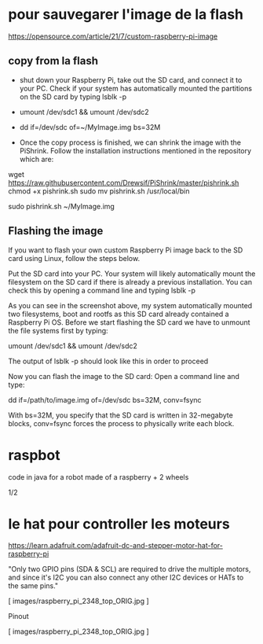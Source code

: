 

# pour sauvegarer l'image de la flash

https://opensource.com/article/21/7/custom-raspberry-pi-image

## copy from la flash

- shut down your Raspberry Pi, take out the SD card, and connect it to your PC. Check if your system has automatically mounted the partitions on the SD card by typing lsblk -p

- umount /dev/sdc1 && umount /dev/sdc2

- dd if=/dev/sdc of=~/MyImage.img bs=32M

- Once the copy process is finished, we can shrink the image with the PiShrink. Follow the installation instructions mentioned in the repository which are:

wget https://raw.githubusercontent.com/Drewsif/PiShrink/master/pishrink.sh
chmod +x pishrink.sh
sudo mv pishrink.sh /usr/local/bin

sudo pishrink.sh ~/MyImage.img

## Flashing the image

If you want to flash your own custom Raspberry Pi image back to the SD card using Linux, follow the steps below.

Put the SD card into your PC. Your system will likely automatically mount the filesystem on the SD card if there is already a previous installation. You can check this by opening a command line and typing lsblk -p

As you can see in the screenshot above, my system automatically mounted two filesystems, boot and rootfs as this SD card already contained a Raspberry Pi OS. Before we start flashing the SD card we have to unmount the file systems first by typing:

umount /dev/sdc1 && umount /dev/sdc2

The output of lsblk -p should look like this in order to proceed

Now you can flash the image to the SD card: Open a command line and type:

dd if=/path/to/image.img of=/dev/sdc bs=32M, conv=fsync

With bs=32M, you specify that the SD card is written in 32-megabyte blocks, conv=fsync forces the process to physically write each block.




# raspbot

code in java for a robot made of a raspberry + 2 wheels

$1/2$

# le hat pour controller les moteurs

https://learn.adafruit.com/adafruit-dc-and-stepper-motor-hat-for-raspberry-pi

"Only two GPIO pins (SDA & SCL) are required to drive the multiple motors, and since it's I2C you can also connect any other I2C devices or HATs to the same pins."


[ images/raspberry_pi_2348_top_ORIG.jpg ]

Pinout

[ images/raspberry_pi_2348_top_ORIG.jpg ]




